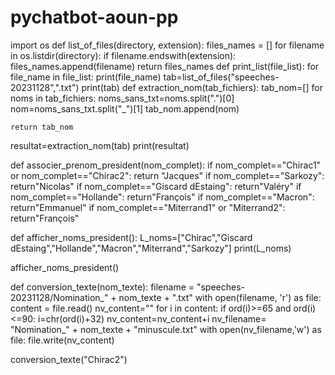 # pychatbot-aoun-pp
import os
def list_of_files(directory, extension):
    files_names = []
    for filename in os.listdir(directory):
        if filename.endswith(extension):
            files_names.append(filename)
    return files_names
def print_list(file_list):
    for file_name in file_list:
        print(file_name)
tab=list_of_files("speeches-20231128",".txt")
print(tab)
def extraction_nom(tab_fichiers):
    tab_nom=[]
    for noms in tab_fichiers:
        noms_sans_txt=noms.split(".")[0]
        nom=noms_sans_txt.split("_")[1]
        tab_nom.append(nom)

    return tab_nom
resultat=extraction_nom(tab)
print(resultat)

def associer_prenom_president(nom_complet):
    if nom_complet=="Chirac1" or nom_complet=="Chirac2":
        return "Jacques"
    if nom_complet=="Sarkozy":
        return"Nicolas"
    if nom_complet=="Giscard dEstaing":
        return"Valéry"
    if nom_complet=="Hollande":
        return"François"
    if nom_complet=="Macron":
        return"Emmanuel"
    if nom_complet=="Miterrand1" or "Miterrand2":
        return"François"


def afficher_noms_president():
    L_noms=["Chirac","Giscard dEstaing","Hollande","Macron","Miterrand","Sarkozy"]
    print(L_noms)

afficher_noms_president()

def conversion_texte(nom_texte):
    filename = "speeches-20231128/Nomination_" + nom_texte + ".txt"
    with open(filename, 'r') as file:
        content = file.read()
    nv_content=""
    for i in content:
        if ord(i)>=65 and ord(i)<=90:
            i=chr(ord(i)+32)
        nv_content=nv_content+i
    nv_filename= "Nomination_" + nom_texte + "minuscule.txt"
    with open(nv_filename,'w') as file:
        file.write(nv_content)

conversion_texte("Chirac2")


